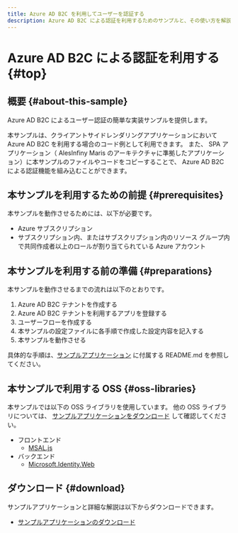 ```yaml
---
title: Azure AD B2C を利用してユーザーを認証する
description: Azure AD B2C による認証を利用するためのサンプルと、その使い方を解説します。
---
```


# Azure AD B2C による認証を利用する {#top}

## 概要 {#about-this-sample}

Azure AD B2C によるユーザー認証の簡単な実装サンプルを提供します。

本サンプルは、クライアントサイドレンダリングアプリケーションにおいて Azure AD B2C を利用する場合のコード例として利用できます。
また、 SPA アプリケーション（ AlesInfiny Maris のアーキテクチャに準拠したアプリケーション）に本サンプルのファイルやコードをコピーすることで、 Azure AD B2C による認証機能を組み込むことができます。

## 本サンプルを利用するための前提 {#prerequisites}

本サンプルを動作させるためには、以下が必要です。

- Azure サブスクリプション
- サブスクリプション内、またはサブスクリプション内のリソース グループ内で共同作成者以上のロールが割り当てられている Azure アカウント

## 本サンプルを利用する前の準備 {#preparations}

本サンプルを動作させるまでの流れは以下のとおりです。

1. Azure AD B2C テナントを作成する
1. Azure AD B2C テナントを利用するアプリを登録する
1. ユーザーフローを作成する
1. 本サンプルの設定ファイルに各手順で作成した設定内容を記入する
1. 本サンプルを動作させる

具体的な手順は、[サンプルアプリケーション](#download) に付属する README.md を参照してください。

## 本サンプルで利用する OSS {#oss-libraries}

本サンプルでは以下の OSS ライブラリを使用しています。
他の OSS ライブラリについては、 [サンプルアプリケーションをダウンロード](#download) して確認してください。

- フロントエンド
    - [MSAL.js](https://www.npmjs.com/package/@azure/msal-browser)
- バックエンド
    - [Microsoft.Identity.Web](https://www.nuget.org/packages/Microsoft.Identity.Web)

## ダウンロード {#download}

サンプルアプリケーションと詳細な解説は以下からダウンロードできます。

- [サンプルアプリケーションのダウンロード](../downloads/azure-ad-b2c-auth.zip)
